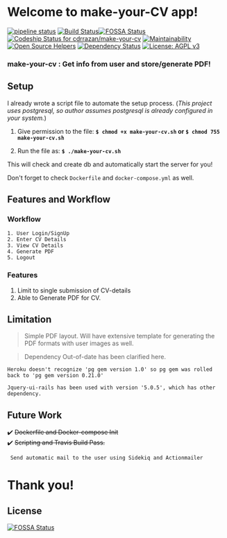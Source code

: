 # Welcome to make-your-CV app!

[![pipeline status](http://gitlab.com/cdrrazan/make-your-cv/badges/master/pipeline.svg)](https://gitlab.com/cdrrazan/make-your-cv/commits/master) [![Build Status](https://travis-ci.org/cdrrazan/make-your-cv.svg?branch=master)](https://travis-ci.org/cdrrazan/make-your-cv)[![FOSSA Status](https://app.fossa.io/api/projects/git%2Bgithub.com%2Fcdrrazan%2Fmake-your-cv.svg?type=shield)](https://app.fossa.io/projects/git%2Bgithub.com%2Fcdrrazan%2Fmake-your-cv?ref=badge_shield)
[ ![Codeship Status for cdrrazan/make-your-cv](https://app.codeship.com/projects/ac1b9850-19f8-0136-f7b5-06b81823cdbd/status?branch=master)](https://app.codeship.com/projects/284183) [![Maintainability](https://api.codeclimate.com/v1/badges/6bc7021d601e1d5f0f73/maintainability)](https://codeclimate.com/github/cdrrazan/make-your-cv/maintainability) [![Open Source Helpers](https://www.codetriage.com/cdrrazan/make-your-cv/badges/users.svg)](https://www.codetriage.com/cdrrazan/make-your-cv) [![Dependency Status](https://beta.gemnasium.com/badges/github.com/cdrrazan/make-your-cv.svg)](https://beta.gemnasium.com/projects/github.com/cdrrazan/make-your-cv) [![License: AGPL v3](https://img.shields.io/badge/License-AGPL%20v3-blue.svg)](https://www.gnu.org/licenses/agpl-3.0)

### make-your-cv : Get info from user and store/generate PDF!

## Setup
I already wrote a script file to automate the setup process.
(_This project uses postgresql, so author assumes postgresql is already configured in your system._)

1. Give permission to the file:
  **``$ chmod +x make-your-cv.sh`` or ``$ chmod 755 make-your-cv.sh``**

2. Run the file as:
**```$ ./make-your-cv.sh```**

This will check and create db and automatically start the server for you!

Don't forget to check ```Dockerfile``` and ```docker-compose.yml``` as well.
<br>

## Features and Workflow

  ### Workflow
  ~~~
  1. User Login/SignUp
  2. Enter CV Details
  3. View CV Details
  4. Generate PDF
  5. Logout
  ~~~


  ### Features
  1. Limit to single submission of CV-details
  2. Able to Generate PDF  for CV.

## Limitation

> Simple PDF layout. Will have extensive template for generating the PDF formats with user images as well.

> Dependency Out-of-date has been clarified here.

~~~
Heroku doesn't recognize 'pg gem version 1.0' so pg gem was rolled back to 'pg gem version 0.21.0'

Jquery-ui-rails has been used with version '5.0.5', which has other dependency.
  ~~~

## Future Work
:heavy_check_mark: ~~Dockerfile and Docker-compose Init~~ <br>
:heavy_check_mark: ~~Scripting and Travis Build Pass.~~

``` Send automatic mail to the user using Sidekiq and Actionmailer```

# Thank you!


## License
[![FOSSA Status](https://app.fossa.io/api/projects/git%2Bgithub.com%2Fcdrrazan%2Fmake-your-cv.svg?type=large)](https://app.fossa.io/projects/git%2Bgithub.com%2Fcdrrazan%2Fmake-your-cv?ref=badge_large)